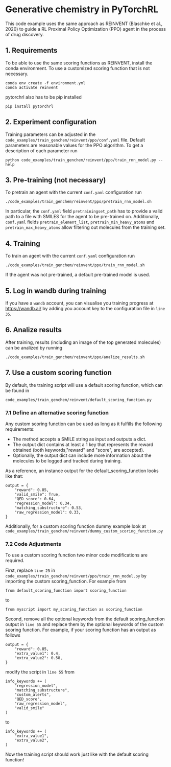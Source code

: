 # Generative chemistry in PyTorchRL

This code example uses the same approach as REINVENT (Blaschke et al., 2020) to guide a RL Proximal Policy Optimization (PPO) agent in the process of drug discovery.

## 1. Requirements

To be able to use the same scoring functions as REINVENT, install the conda environment. To use a customized scoring function that is not necessary.

    conda env create -f environment.yml
    conda activate reinvent

pytorchrl also has to be pip installed

    pip install pytorchrl

## 2. Experiment configuration

Training parameters can be adjusted in the `code_examples/train_genchem/reinvent/ppo/conf.yaml` file. Default parameters are reasonable values for the PPO algorithm. To get a description of each parameter run

    python code_examples/train_genchem/reinvent/ppo/train_rnn_model.py --help

## 3. Pre-training (not necessary)

To pretrain an agent with the current `conf.yaml` configuration run

    ./code_examples/train_genchem/reinvent/ppo/pretrain_rnn_model.sh

In particular, the `conf.yaml` field `pretrainingset_path` has to provide a valid path to a file with SMILES for the agent to be pre-trained on. Additionally,  `conf.yaml` fields `pretrain_element_list`,  `pretrain_min_heavy_atoms` and `pretrain_max_heavy_atoms` allow filtering out molecules from the training set.

## 4. Training

To train an agent with the current `conf.yaml` configuration run

    ./code_examples/train_genchem/reinvent/ppo/train_rnn_model.sh

If the agent was not pre-trained, a default pre-trained model is used.

## 5. Log in wandb during training

If you have a `wandb` account, you can visualise you training progress at https://wandb.ai/ by adding you account key to the configuration file in `line 35`.

## 6. Analize results

After training, results (including an image of the top generated molecules) can be analized by running

    ./code_examples/train_genchem/reinvent/ppo/analize_results.sh

## 7. Use a custom scoring function

By default, the training script will use a default scoring function, which can be found in 

    code_examples/train_genchem/reinvent/default_scoring_function.py

### 7.1 Define an alternative scoring function

Any custom scoring function can be used as long as it fulfills the following requirements:
    
- The method accepts a SMILE string as input and outputs a dict.
- The output dict contains at least a 1 key that represents the reward obtained (both keywords,"reward" and "score", are accepted).
- Optionally, the output dict can include more information about the molecules to be logged and tracked during training.

As a reference, an instance output for the default_scoring_function looks like that:

    output = {
        "reward": 0.85,
        "valid_smile": True,
        "QED_score": 0.64,
        "regression_model": 0.34,
        "matching_substructure": 0.53,
        "raw_regression_model": 0.33,
    }

Additionally, for a custom scoring function dummy example look at `code_examples/train_genchem/reinvent/dummy_custom_scoring_function.py`

### 7.2 Code Adjustments

To use a custom scoring function two minor code modifications are required.

First, replace `line 25` in `code_examples/train_genchem/reinvent/ppo/train_rnn_model.py` by importing the custom scoring_function. For example from 

    from default_scoring_function import scoring_function

to

    from myscript import my_scoring_function as scoring_function

Second, remove all the optional keywords from the default scoring_function output in `line 55` and replace them by the optional keywords of the custom scoring function. For example, if your scoring function has an output as follows

    output = {
        "reward": 0.85,
        "extra_value1": 0.4,
        "extra_value2": 0.58,
    }

modify the script in `line 55` from

    info_keywords += (
        "regression_model",
        "matching_substructure",
        "custom_alerts",
        "QED_score",
        "raw_regression_model",
        "valid_smile"
    )

to

    info_keywords += (
        "extra_value1",
        "extra_value2",
    )

Now the training script should work just like with the default scoring function!